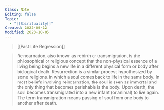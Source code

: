 ```yaml
---
Class: Note
Editing: false
Topic:
  - "[[Spirituality]]"
Created: 2023-09-22
Modified: 2023-10-05
---
```


> [[Past Life Regression]]

> Reincarnation, also known as rebirth or transmigration, is the philosophical or religious concept that the non-physical essence of a living being begins a new life in a different physical form or body after biological death. Resurrection is a similar process hypothesized by some religions, in which a soul comes back to life in the same body. In most beliefs involving reincarnation, the soul is seen as immortal and the only thing that becomes perishable is the body. Upon death, the soul becomes transmigrated into a new infant (or animal) to live again. The term transmigration means passing of soul from one body to another after death.

